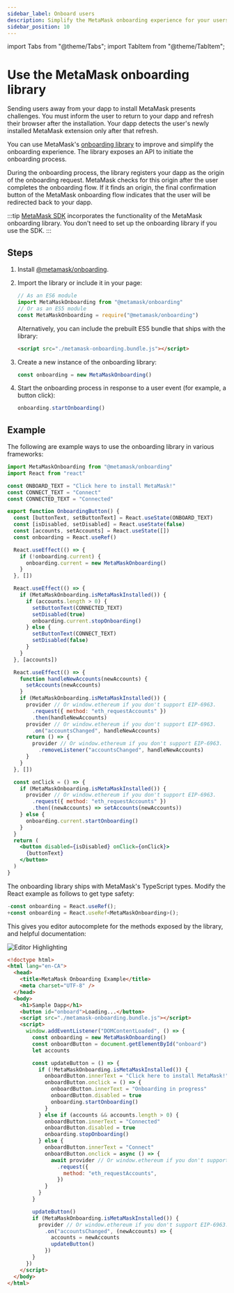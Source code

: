 ```yaml
---
sidebar_label: Onboard users
description: Simplify the MetaMask onboarding experience for your users.
sidebar_position: 10
---
```


import Tabs from "@theme/Tabs";
import TabItem from "@theme/TabItem";

# Use the MetaMask onboarding library

Sending users away from your dapp to install MetaMask presents challenges.
You must inform the user to return to your dapp and refresh their browser after the installation.
Your dapp detects the user's newly installed MetaMask extension only after that refresh.

You can use MetaMask's [onboarding library](https://github.com/MetaMask/metamask-onboarding) to
improve and simplify the onboarding experience.
The library exposes an API to initiate the onboarding process.

During the onboarding process, the library registers your dapp as the origin of the onboarding request.
MetaMask checks for this origin after the user completes the onboarding flow.
If it finds an origin, the final confirmation button of the MetaMask onboarding flow indicates that
the user will be redirected back to your dapp.

:::tip
[MetaMask SDK](../connect/metamask-sdk/index.md) incorporates the functionality of the MetaMask onboarding library.
You don't need to set up the onboarding library if you use the SDK.
:::

## Steps

1. Install [@metamask/onboarding](https://github.com/MetaMask/metamask-onboarding).
1. Import the library or include it in your page:

   ```javascript
   // As an ES6 module
   import MetaMaskOnboarding from "@metamask/onboarding"
   // Or as an ES5 module
   const MetaMaskOnboarding = require("@metamask/onboarding")
   ```

   Alternatively, you can include the prebuilt ES5 bundle that ships with the library:

   ```html
   <script src="./metamask-onboarding.bundle.js"></script>
   ```

1. Create a new instance of the onboarding library:

   ```javascript
   const onboarding = new MetaMaskOnboarding()
   ```

1. Start the onboarding process in response to a user event (for example, a button click):

   ```javascript
   onboarding.startOnboarding()
   ```

## Example

The following are example ways to use the onboarding library in various frameworks:

<Tabs>
<TabItem value="React">

```jsx
import MetaMaskOnboarding from "@metamask/onboarding"
import React from "react"

const ONBOARD_TEXT = "Click here to install MetaMask!"
const CONNECT_TEXT = "Connect"
const CONNECTED_TEXT = "Connected"

export function OnboardingButton() {
  const [buttonText, setButtonText] = React.useState(ONBOARD_TEXT)
  const [isDisabled, setDisabled] = React.useState(false)
  const [accounts, setAccounts] = React.useState([])
  const onboarding = React.useRef()

  React.useEffect(() => {
    if (!onboarding.current) {
      onboarding.current = new MetaMaskOnboarding()
    }
  }, [])

  React.useEffect(() => {
    if (MetaMaskOnboarding.isMetaMaskInstalled()) {
      if (accounts.length > 0) {
        setButtonText(CONNECTED_TEXT)
        setDisabled(true)
        onboarding.current.stopOnboarding()
      } else {
        setButtonText(CONNECT_TEXT)
        setDisabled(false)
      }
    }
  }, [accounts])

  React.useEffect(() => {
    function handleNewAccounts(newAccounts) {
      setAccounts(newAccounts)
    }
    if (MetaMaskOnboarding.isMetaMaskInstalled()) {
      provider // Or window.ethereum if you don't support EIP-6963.
        .request({ method: "eth_requestAccounts" })
        .then(handleNewAccounts)
      provider // Or window.ethereum if you don't support EIP-6963.
        .on("accountsChanged", handleNewAccounts)
      return () => {
        provider // Or window.ethereum if you don't support EIP-6963.
          .removeListener("accountsChanged", handleNewAccounts)
      }
    }
  }, [])

  const onClick = () => {
    if (MetaMaskOnboarding.isMetaMaskInstalled()) {
      provider // Or window.ethereum if you don't support EIP-6963.
        .request({ method: "eth_requestAccounts" })
        .then((newAccounts) => setAccounts(newAccounts))
    } else {
      onboarding.current.startOnboarding()
    }
  }
  return (
    <button disabled={isDisabled} onClick={onClick}>
      {buttonText}
    </button>
  )
}
```

</TabItem>
<TabItem value="TypeScript">

The onboarding library ships with MetaMask's TypeScript types.
Modify the React example as follows to get type safety:

```jsx
-const onboarding = React.useRef();
+const onboarding = React.useRef<MetaMaskOnboarding>();
```

This gives you editor autocomplete for the methods exposed by the library, and
helpful documentation:

![Editor Highlighting](https://user-images.githubusercontent.com/4448075/85584481-ccc7ec00-b604-11ea-9b74-49c76ee0bf22.png)

</TabItem>
<TabItem value="Vanilla JavaScript and HTML">

```html
<!doctype html>
<html lang="en-CA">
  <head>
    <title>MetaMask Onboarding Example</title>
    <meta charset="UTF-8" />
  </head>
  <body>
    <h1>Sample Dapp</h1>
    <button id="onboard">Loading...</button>
    <script src="./metamask-onboarding.bundle.js"></script>
    <script>
      window.addEventListener("DOMContentLoaded", () => {
        const onboarding = new MetaMaskOnboarding()
        const onboardButton = document.getElementById("onboard")
        let accounts

        const updateButton = () => {
          if (!MetaMaskOnboarding.isMetaMaskInstalled()) {
            onboardButton.innerText = "Click here to install MetaMask!"
            onboardButton.onclick = () => {
              onboardButton.innerText = "Onboarding in progress"
              onboardButton.disabled = true
              onboarding.startOnboarding()
            }
          } else if (accounts && accounts.length > 0) {
            onboardButton.innerText = "Connected"
            onboardButton.disabled = true
            onboarding.stopOnboarding()
          } else {
            onboardButton.innerText = "Connect"
            onboardButton.onclick = async () => {
              await provider // Or window.ethereum if you don't support EIP-6963.
                .request({
                  method: "eth_requestAccounts",
                })
            }
          }
        }

        updateButton()
        if (MetaMaskOnboarding.isMetaMaskInstalled()) {
          provider // Or window.ethereum if you don't support EIP-6963.
            .on("accountsChanged", (newAccounts) => {
              accounts = newAccounts
              updateButton()
            })
        }
      })
    </script>
  </body>
</html>
```

</TabItem>
</Tabs>
